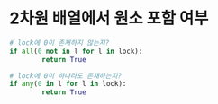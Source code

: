 # 2차원 배열에서 원소 포함 여부

```python
# lock에 0이 존재하지 않는지?
if all(0 not in l for l in lock):
        return True

# lock에 0이 하나라도 존재하는지?
if any(0 in l for l in lock):
        return True
```